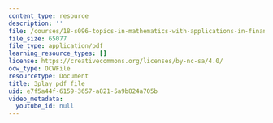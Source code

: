 ```yaml
---
content_type: resource
description: ''
file: /courses/18-s096-topics-in-mathematics-with-applications-in-finance-fall-2013/e7f5a44f61593657a8215a9b824a705b_TnS8kI_KuJc.pdf
file_size: 65077
file_type: application/pdf
learning_resource_types: []
license: https://creativecommons.org/licenses/by-nc-sa/4.0/
ocw_type: OCWFile
resourcetype: Document
title: 3play pdf file
uid: e7f5a44f-6159-3657-a821-5a9b824a705b
video_metadata:
  youtube_id: null
---
```

